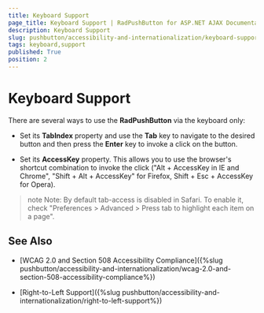 ```yaml
---
title: Keyboard Support
page_title: Keyboard Support | RadPushButton for ASP.NET AJAX Documentation
description: Keyboard Support
slug: pushbutton/accessibility-and-internationalization/keyboard-support
tags: keyboard,support
published: True
position: 2
---
```


# Keyboard Support

There are several ways to use the **RadPushButton** via the keyboard only:

* Set its **TabIndex** property and use the **Tab** key to navigate to the desired button and then press the **Enter** key to invoke a click on the button.

* Set its **AccessKey** property. This allows you to use the browser's shortcut combination to invoke the click ("Alt + AccessKey in IE and Chrome", "Shift + Alt + AccessKey" for Firefox, Shift + Esc + AccessKey for Opera).

>note Note: By default tab-access is disabled in Safari. To enable it, check "Preferences > Advanced > Press tab to highlight each item on a page".

## See Also

 * [WCAG 2.0 and Section 508 Accessibility Compliance]({%slug pushbutton/accessibility-and-internationalization/wcag-2.0-and-section-508-accessibility-compliance%})

 * [Right-to-Left Support]({%slug pushbutton/accessibility-and-internationalization/right-to-left-support%})
